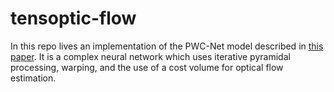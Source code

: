 # tensoptic-flow

In this repo lives an implementation of the PWC-Net model described in [this paper](https://arxiv.org/abs/1709.02371). It is a complex neural network which uses iterative pyramidal processing, warping, and the use of a cost volume for optical flow estimation.
